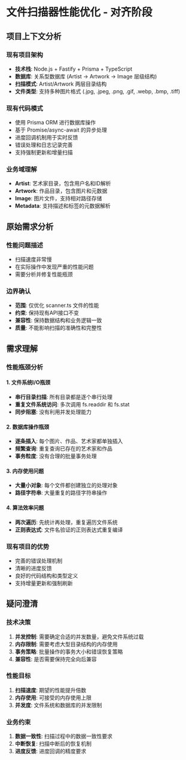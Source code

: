 # 文件扫描器性能优化 - 对齐阶段

## 项目上下文分析

### 现有项目架构
- **技术栈**: Node.js + Fastify + Prisma + TypeScript
- **数据库**: 关系型数据库 (Artist -> Artwork -> Image 层级结构)
- **扫描模式**: Artist/Artwork 两层目录结构
- **文件类型**: 支持多种图片格式 (.jpg, .jpeg, .png, .gif, .webp, .bmp, .tiff)

### 现有代码模式
- 使用 Prisma ORM 进行数据库操作
- 基于 Promise/async-await 的异步处理
- 进度回调机制用于实时反馈
- 错误处理和日志记录完善
- 支持强制更新和增量扫描

### 业务域理解
- **Artist**: 艺术家目录，包含用户名和ID解析
- **Artwork**: 作品目录，包含图片和元数据
- **Image**: 图片文件，支持相对路径存储
- **Metadata**: 支持描述和标签的元数据解析

## 原始需求分析

### 性能问题描述
- 扫描速度非常慢
- 在实际操作中发现严重的性能问题
- 需要分析并修复性能瓶颈

### 边界确认
- **范围**: 仅优化 scanner.ts 文件的性能
- **约束**: 保持现有API接口不变
- **兼容性**: 保持数据结构和业务逻辑一致
- **质量**: 不能影响扫描的准确性和完整性

## 需求理解

### 性能瓶颈分析

#### 1. 文件系统I/O瓶颈
- **串行目录扫描**: 所有目录都是逐个串行处理
- **重复文件系统访问**: 多次调用 fs.readdir 和 fs.stat
- **同步阻塞**: 没有利用并发处理能力

#### 2. 数据库操作瓶颈
- **逐条插入**: 每个图片、作品、艺术家都单独插入
- **频繁查询**: 重复查询已存在的艺术家和作品
- **事务粒度**: 没有合理的批量事务处理

#### 3. 内存使用问题
- **大量小对象**: 每个文件都创建独立的处理对象
- **路径字符串**: 大量重复的路径字符串操作

#### 4. 算法效率问题
- **两次遍历**: 先统计再处理，重复遍历文件系统
- **正则表达式**: 文件名验证的正则表达式重复编译

### 现有项目的优势
- 完善的错误处理机制
- 清晰的进度反馈
- 良好的代码结构和类型定义
- 支持增量更新和强制刷新

## 疑问澄清

### 技术决策
1. **并发控制**: 需要确定合适的并发数量，避免文件系统过载
2. **内存限制**: 需要考虑大型目录结构的内存使用
3. **事务策略**: 批量操作的事务大小和错误恢复策略
4. **兼容性**: 是否需要保持完全向后兼容

### 性能目标
1. **扫描速度**: 期望的性能提升倍数
2. **内存使用**: 可接受的内存使用上限
3. **并发度**: 文件系统和数据库的并发限制

### 业务约束
1. **数据一致性**: 扫描过程中的数据一致性要求
2. **中断恢复**: 扫描中断后的恢复机制
3. **进度反馈**: 进度回调的精度要求